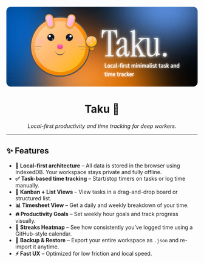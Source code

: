 <p align="center">
  <img 
    src="frontend/public/README.png" 
    alt="Taku Logo" 
    width="100%" 
    height="210" 
    style="border-radius: 12px; object-fit: cover;"
  />
</p>

<h1 align="center">Taku 🐹</h1>

<p align="center">
  <em>Local-first productivity and time tracking for deep workers.</em>
</p>

---

## ✨ Features

- **🧠 Local-first architecture** – All data is stored in the browser using IndexedDB. Your workspace stays private and fully offline.
- **✅ Task-based time tracking** – Start/stop timers on tasks or log time manually.
- **🧱 Kanban + List Views** – View tasks in a drag-and-drop board or structured list.
- **📊 Timesheet View** – Get a daily and weekly breakdown of your time.
- **🔥 Productivity Goals** – Set weekly hour goals and track progress visually.
- **📅 Streaks Heatmap** – See how consistently you’ve logged time using a GitHub-style calendar.
- **🧷 Backup & Restore** – Export your entire workspace as `.json` and re-import it anytime.
- **⚡ Fast UX** – Optimized for low friction and local speed.
